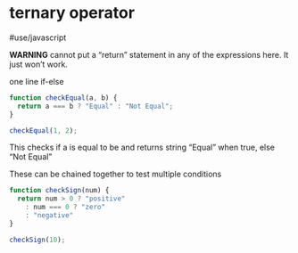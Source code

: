 # ternary operator
#use/javascript

**WARNING** cannot put a “return” statement in any of the expressions here. It just won’t work.

one line if-else

```javascript
function checkEqual(a, b) {
  return a === b ? "Equal" : "Not Equal";
}

checkEqual(1, 2);
```

This checks if a is equal to be and returns string “Equal” when true, else “Not Equal”

These can be chained together to test multiple conditions

```javascript
function checkSign(num) {
  return num > 0 ? "positive"
    : num === 0 ? "zero"
    : "negative"
}

checkSign(10);
```

